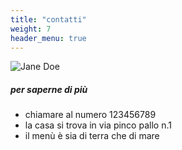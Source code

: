 ```yaml
---
title: "contatti"
weight: 7
header_menu: true
---
```


![Jane Doe](images/mappa.png)

##### per saperne di più
- chiamare al numero 123456789
- la casa si trova in via pinco pallo n.1
- il menù è sia di terra che di mare






 






[def]: images/carne.jpg